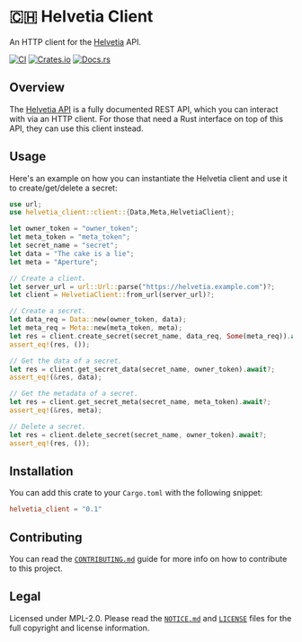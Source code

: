 # 🇨🇭 Helvetia Client

An HTTP client for the [Helvetia] API.

[![CI](https://github.com/apyrgio/helvetia/actions/workflows/CI_client.yaml/badge.svg)](https://github.com/apyrgio/helvetia/actions/workflows/CI_client.yaml)
[![Crates.io](https://img.shields.io/crates/v/helvetia-cliennt.svg)](https://crates.io/crates/helvetia_client)
[![Docs.rs](https://docs.rs/helvetia_client/badge.svg)](https://docs.rs/helvetia_client)

## Overview

The [Helvetia API] is a fully documented REST API, which you can interact with
via an HTTP client. For those that need a Rust interface on top of this API,
they can use this client instead.

## Usage

Here's an example on how you can instantiate the Helvetia client and use it to
create/get/delete a secret:

```rust
use url;
use helvetia_client::client::{Data,Meta,HelvetiaClient};

let owner_token = "owner_token";
let meta_token = "meta_token";
let secret_name = "secret";
let data = "The cake is a lie";
let meta = "Aperture";

// Create a client.
let server_url = url::Url::parse("https://helvetia.example.com")?;
let client = HelvetiaClient::from_url(server_url)?;

// Create a secret.
let data_req = Data::new(owner_token, data);
let meta_req = Meta::new(meta_token, meta);
let res = client.create_secret(secret_name, data_req, Some(meta_req)).await?;
assert_eq!(res, ());

// Get the data of a secret.
let res = client.get_secret_data(secret_name, owner_token).await?;
assert_eq!(&res, data);

// Get the metadata of a secret.
let res = client.get_secret_meta(secret_name, meta_token).await?;
assert_eq!(&res, meta);

// Delete a secret.
let res = client.delete_secret(secret_name, owner_token).await?;
assert_eq!(res, ());
```

## Installation

You can add this crate to your `Cargo.toml` with the following snippet:

```toml
helvetia_client = "0.1"
```

## Contributing

You can read the [`CONTRIBUTING.md`] guide for more info on how to contribute to
this project.

## Legal

Licensed under MPL-2.0. Please read the [`NOTICE.md`] and [`LICENSE`] files for
the full copyright and license information.


[Helvetia]: https://github.com/apyrgio/helvetia
[Helvetia API]: https://docs.rs/helvetia/latest/helvetia/api/index.html
[`CONTRIBUTING.md`]: ../CONTRIBUTING.md
[`NOTICE.md`]: ../NOTICE.md
[`LICENSE`]: ../LICENSE
